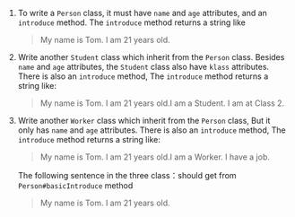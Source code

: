 1. To write a `Person` class, it must have `name` and `age` attributes, and an `introduce` method.
    The `introduce` method returns a string like

    >My name is Tom. I am 21 years old.

2. Write another `Student` class which inherit from the `Person` class. 
    Besides `name` and `age` attributes, the `Student` class also have `klass` attributes. 
    There is also an `introduce` method,
    The `introduce` method returns a string like:

    >My name is Tom. I am 21 years old.I am a Student. I am at Class 2.

3. Write another `Worker` class which inherit from the `Person` class,
    But it only has `name` and `age` attributes. 
    There is also an `introduce` method,
    The `introduce` method returns a string like:
    
    >My name is Tom. I am 21 years old.I am a Worker. I have a job.
    
    The following sentence in the three class：should get from `Person#basicIntroduce` method
    
    >My name is Tom. I am 21 years old.
